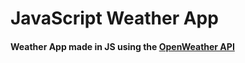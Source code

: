 # JavaScript Weather App 

#### Weather App made in JS using the [OpenWeather API](https://openweathermap.org/api)

